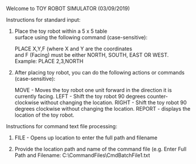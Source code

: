Welcome to TOY ROBOT SIMULATOR (03/09/2019)
              
Instructions for standard input:  
              
1. Place the toy robot within a 5 x 5 table  
   surface using the following command (case-sensitive): 
              
   PLACE X,Y,F (where X and Y are the coordinates   
   and F (Facing) must be either NORTH, SOUTH, 
   EAST OR WEST. Example: PLACE 2,3,NORTH 
              
 2. After placing toy robot, you can do the following 
    actions or commands (case-sensitive): 
              
    MOVE   - Moves the toy robot one unit forward in the 
             direction it is currently facing. 
    LEFT   - Shift the toy robot 90 degrees counter-clockwise 
              without changing the location. 
    RIGHT  - Shift the toy robot 90 degrees clockwise 
              without changing the location. 
    REPORT - displays the location of the toy robot. 
              
Instructions for command text file processing:  
              
1. FILE  - Opens up location to enter the full path and filename 
              
2. Provide the location path and name of the command file 
   (e.g. Enter Full Path and Filename:  C:\CommandFiles\CmdBatchFile1.txt 

